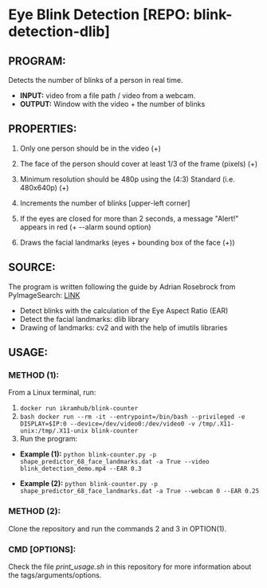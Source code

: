# Eye Blink Detection [REPO: blink-detection-dlib]

## PROGRAM:
Detects the number of blinks of a person in real time. 
- **INPUT:** video from a file path / video from a webcam.
- **OUTPUT:** Window with the video + the number of blinks

## PROPERTIES:
1. Only one person should be in the video (+)
2. The face of the person should cover at least 1/3 of the frame (pixels) (+)
3. Minimum resolution should be 480p using the (4:3) Standard (i.e. 480x640p) (+)

4. Increments the number of blinks [upper-left corner]
5. If the eyes are closed for more than 2 seconds, a message "Alert!" appears in red (+ --alarm sound option)
6. Draws the facial landmarks (eyes + bounding box of the face (+))

## SOURCE: 
The program is written following the guide by Adrian Rosebrock from PyImageSearch: [LINK](https://www.pyimagesearch.com/2017/04/24/eye-blink-detection-opencv-python-dlib/)
- Detect blinks with the calculation of the Eye Aspect Ratio (EAR)
- Detect the facial landmarks: dlib library
- Drawing of landmarks: cv2 and with the help of imutils libraries

## USAGE: 
### METHOD (1):
From a Linux terminal, run:
1. `docker run ikramhub/blink-counter`
2. ```bash docker run --rm -it --entrypoint=/bin/bash --privileged -e DISPLAY=$IP:0 --device=/dev/video0:/dev/video0 -v /tmp/.X11-unix:/tmp/.X11-unix blink-counter```
3. Run the program:
- **Example (1):**
`python blink-counter.py -p shape_predictor_68_face_landmarks.dat -a True --video blink_detection_demo.mp4 --EAR 0.3`

- **Example (2):**
`python blink-counter.py -p shape_predictor_68_face_landmarks.dat -a True --webcam 0 --EAR 0.25`

### METHOD (2):
Clone the repository and run the commands 2 and 3 in OPTION(1).

### CMD [OPTIONS]:
Check the file _print_usage.sh_ in this repository for more information about the tags/arguments/options.
